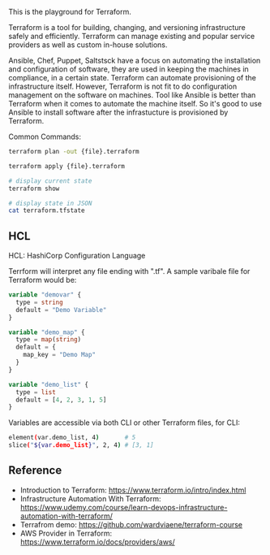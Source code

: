 
This is the playground for Terraform.

Terraform is a tool for building, changing, and versioning infrastructure safely and efficiently. Terraform can manage existing and popular service providers as well as custom in-house solutions.

Ansible, Chef, Puppet, Saltstsck have a focus on automating the installation and configuration of software, they are used in keeping the machines in compliance, in a certain state. Terraform can automate provisioning of the infrastructure itself. However, Terraform is not fit to do configuration management on the software on machines. Tool like Ansible is better than Terraform when it comes to automate the machine itself. So it's good to use Ansible to install software after the infrastucture is provisioned by Terraform.



Common Commands:

```sh
terraform plan -out {file}.terraform

terraform apply {file}.terraform

# display current state
terraform show

# display state in JSON
cat terraform.tfstate
```


## HCL

HCL: HashiCorp Configuration Language

Terrform will interpret any file ending with ".tf". A sample varibale file for Terraform would be:

```tf
variable "demovar" {
  type = string
  default = "Demo Variable"
}

variable "demo_map" {
  type = map(string)
  default = {
    map_key = "Demo Map"
  }
}

variable "demo_list" {
  type = list
  default = [4, 2, 3, 1, 5]
}
```

Variables are accessible via both CLI or other Terraform files, for CLI:

```sh
element(var.demo_list, 4)       # 5
slice("${var.demo_list}", 2, 4) # [3, 1]
```



## Reference

- Introduction to Terraform: https://www.terraform.io/intro/index.html
- Infrastructure Automation With Terraform: https://www.udemy.com/course/learn-devops-infrastructure-automation-with-terraform/
- Terrafrom demo: https://github.com/wardviaene/terraform-course
- AWS Provider in Terraform: https://www.terraform.io/docs/providers/aws/

